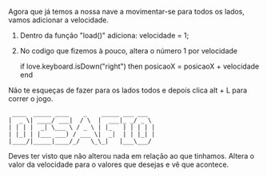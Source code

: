
Agora que já temos a nossa nave a movimentar-se para todos os lados, vamos adicionar a velocidade.

1. Dentro da função "load()" adiciona:
   velocidade = 1;

2. No codigo que fizemos à pouco, altera o número 1 por velocidade

   if love.keyboard.isDown("right") then
     posicaoX = posicaoX + velocidade
   end

Não te esqueças de fazer para os lados todos e depois clica alt + L para correr o jogo.


     ____  _____ ____    _    _____ ___ ___  
    |  _ \| ____/ ___|  / \  |  ___|_ _/ _ \
    | | | |  _| \___ \ / _ \ | |_   | | | | |
    | |_| | |___ ___) / ___ \|  _|  | | |_| |
    |____/|_____|____/_/   \_\_|   |___\___/


Deves ter visto que não alterou nada em relação ao que tinhamos.
Altera o valor da velocidade para o valores que desejas e vê que acontece.